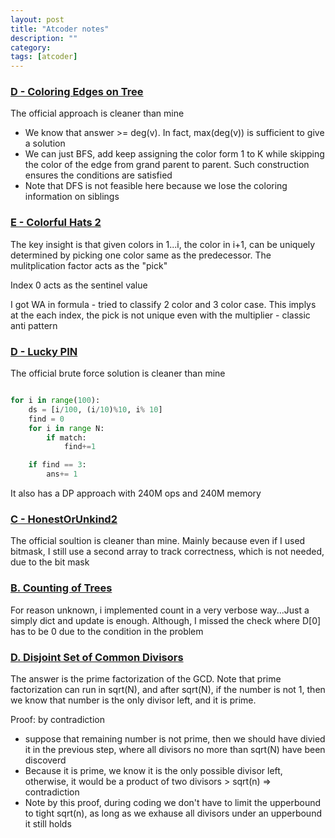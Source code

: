 ```yaml
---
layout: post
title: "Atcoder notes"
description: ""
category: 
tags: [atcoder]
---
```


### [D - Coloring Edges on Tree](https://atcoder.jp/contests/abc146/tasks/abc146_d)

The official approach is cleaner than mine

* We know that answer >= deg(v). In fact, max(deg(v)) is sufficient to give a solution 
* We can just BFS, add keep assigning the color form 1 to K while skipping the color of the edge from grand parent to parent. Such construction ensures the conditions are satisfied
* Note that DFS is not feasible here because we lose the coloring information on siblings

### [E - Colorful Hats 2](https://atcoder.jp/contests/sumitrust2019/tasks/sumitb2019_e)


The key insight is that given colors in 1...i, the color in i+1, can be uniquely determined by picking one color same as the predecessor. The mulitplication factor acts as the "pick"

Index 0 acts as the sentinel value

I got WA in formula - tried to classify 2 color and 3 color case. This implys at the each index, the pick is not unique even with the multiplier - classic anti pattern


### [D - Lucky PIN](https://atcoder.jp/contests/sumitrust2019/tasks/sumitb2019_d)

The official brute force solution is cleaner than mine

```python

for i in range(100):
	ds = [i/100, (i/10)%10, i% 10]
	find = 0 
	for i in range N:
		if match:
			find+=1

	if find == 3:
		ans+= 1

```

It also has a DP approach with 240M ops and 240M memory


### [C - HonestOrUnkind2](https://atcoder.jp/contests/abc147/tasks/abc147_c)

The official soultion is cleaner than mine. Mainly because even if I used bitmask, I still use a second array to track correctness, which is not needed, due to the bit mask

### [B. Counting of Trees](https://atcoder.jp/contests/nikkei2019-2-qual/tasks/nikkei2019_2_qual_b)

For reason unknown, i implemented count in a very verbose way...Just a simply dict and update is enough. Although, I missed the check where D[0] has to be 0 due to the condition in the problem

### [D. Disjoint Set of Common Divisors](https://atcoder.jp/contests/abc142/tasks/abc142_d)

The answer is the prime factorization of the GCD. Note that prime factorization can run in sqrt(N), and after sqrt(N), if the number is not 1, then we know that number is the only divisor left, and it is prime.

Proof: by contradiction
* suppose that remaining number is not prime, then we should have divied it in the previous step, where all divisors no more than sqrt(N) have been discoverd
* Because it is prime, we know it is the only possible divisor left, otherwise, it would be a product of two divisors > sqrt(n) => contradiction
* Note by this proof, during coding we don't have to limit the upperbound to tight sqrt(n), as long as we exhause all divisors under an upperbound it still holds




